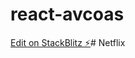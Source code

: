 # react-avcoas

[Edit on StackBlitz ⚡️](https://stackblitz.com/edit/react-avcoas)#   N e t f l i x  
 